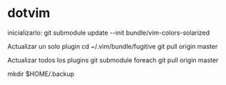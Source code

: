 dotvim
======
inicializarlo:
git submodule update --init bundle/vim-colors-solarized

Actualizar un solo plugin
cd ~/.vim/bundle/fugitive
git pull origin master

Actualizar todos los plugins
git submodule foreach git pull origin master

mkdir $HOME/.backup
